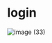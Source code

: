 # login



![image (33)](https://github.com/user-attachments/assets/75942cf6-f782-490d-8668-29ad7706973e)

